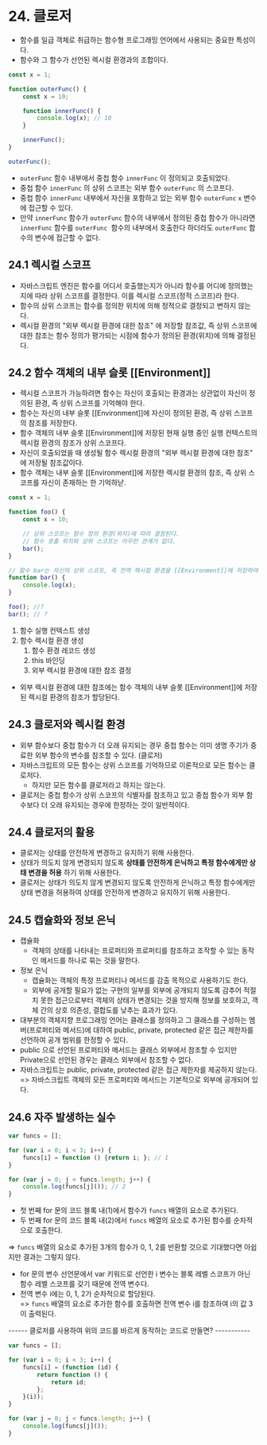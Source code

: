 # 24. 클로저

- 함수를 일급 객체로 취급하는 함수형 프로그래밍 언어에서 사용되는 중요한 특성이다.
- 함수와 그 함수가 선언된 렉시컬 환경과의 조합이다.

```js
const x = 1;

function outerFunc() {
    const x = 10;

    function innerFunc() {
        console.log(x); // 10
    }

    innerFunc();
}

outerFunc();
```

- `outerFunc` 함수 내부에서 중첩 함수 `innerFunc` 이 정의되고 호출되었다.
- 중첩 함수 `innerFunc` 의 상위 스코프는 외부 함수 `outerFunc` 의 스코프다.
- 중첩 함수 `innerFunc` 내부에서 자신을 포함하고 있는 외부 함수 `outerFunc` `x` 변수에 접근할 수 있다.
- 만약 `innerFunc` 함수가 `outerFunc` 함수의 내부에서 정의된 중첩 함수가 아니라면 `innerFunc` 함수를 `outerFunc`  함수의 내부에서 호출한다 하더라도 `outerFunc` 함수의 변수에 접근할 수 없다.

## 24.1 렉시컬 스코프
- 자바스크립트 엔진은 함수를 어디서 호출했는지가 아니라 함수를 어디에 정의했는지에 따라 상위 스코프를 결정한다. 이를 렉시컬 스코프(정적 스코프)라 한다.
- 함수의 상위 스코프는 함수를 정의한 위치에 의해 정적으로 결정되고 변하지 않는다.
- 렉시컬 환경의 "외부 렉시컬 환경에 대한 참조" 에 저장할 참조값, 즉 상위 스코프에 대한 참조는 함수 정의가 평가되는 시점에 함수가 정의된 환경(위치)에 의해 결정된다.

## 24.2 함수 객체의 내부 슬롯 [[Environment]]
- 렉시컬 스코프가 가능하려면 함수는 자신이 호출되는 환경과는 상관없이 자신이 정의된 환경, 즉 상위 스코프를 기억해야 한다.
- 함수는 자신의 내부 슬롯 [[Environment]]에 자신이 정의된 환경, 즉 상위 스코프의 참조를 저장한다.
- 함수 객체의 내부 슬롯 [[Environment]]에 저장된 현재 실행 중인 실행 컨텍스트의 렉시컬 환경의 참조가 상위 스코프다.
- 자신이 호출되었을 때 생성될 함수 렉시컬 환경의 "외부 렉시컬 환경에 대한 참조" 에 저장될 참조값이다.
- 함수 객체는 내부 슬롯 [[Environment]]에 저장한 렉시컬 환경의 참조, 즉 상위 스코프를 자신이 존재하는 한 기억하낟.

```js
const x = 1;

function foo() {
    const x = 10;

    // 상위 스코프는 함수 정의 환경(위치)에 따라 결정된다.
    // 함수 호출 위치와 상위 스코프는 아무런 관계가 없다.
    bar();
}

// 함수 bar는 자신의 상위 스코프, 즉 전역 렉시컬 환경을 [[Environment]]에 저장하여 기억한다.
function bar() {
    console.log(x);
}

foo(); //?
bar(); // ?
```

1. 함수 실행 컨텍스트 생성
2. 함수 렉시컬 환경 생성
   1. 함수 환경 레코드 생성
   2. this 바인딩
   3. 외부 렉시컬 환경에 대한 참조 결정

- 외부 렉시컬 환경에 대한 참조에는 함수 객체의 내부 슬롯 [[Environment]]에 저장된 렉시컬 환경의 참조가 할당된다.


## 24.3 클로저와 렉시컬 환경
- 외부 함수보다 중첩 함수가 더 오래 유지되는 경우 중첩 함수는 이미 생명 주기가 중료한 외부 함수의 변수를 참조할 수 있다. (클로저)
- 자바스크립트의 모든 함수는 상위 스코프를 기억하므로 이론적으로 모든 함수는 클로저다.
  - 하지만 모든 함수를 클로저라고 하지는 않는다.
- 클로저는 중첩 함수가 상위 스코프의 식별자를 참조하고 있고 중첩 함수가 외부 함수보다 더 오래 유지되는 경우에 한정하는 것이 일반적이다.

## 24.4 클로저의 활용
- 클로저는 상태를 안전하게 변경하고 유지하기 위해 사용한다.
- 상태가 의도치 않게 변경되지 않도록 **상태를 안전하게 은닉하고 특정 함수에게만 상태 변경을 허용** 하기 위해 사용한다.
- 클로저는 상태가 의도치 않게 변경되지 않도록 안전하게 은닉하고 특정 함수에게만 상태 변경을 허용하여 상태를 안전하게 변경하고 유지하기 위해 사용한다.

## 24.5 캡슐화와 정보 은닉
- 캡슐화
  - 객체의 상태를 나타내는 프로퍼티와 프로퍼티를 참조하고 조작할 수 있는 동작인 메서드를 하나로 묶는 것을 말한다.
- 정보 은닉
  - 캡슐화는 객체의 특정 프로퍼티나 메서드를 감출 목적으로 사용하기도 한다.
  - 외부에 공개할 필요가 없는 구현의 일부를 외부에 공개되지 않도록 감추어 적절치 못한 접근으로부터 객체의 상태가 변경되는 것을 방지해 정보를 보호하고, 객체 간의 상호 의존성, 결합도를 낮추는 효과가 있다.
- 대부분의 객체지향 프로그래밍 언어는 클래스를 정의하고 그 클래스를 구성하는 멤버(프로퍼티와 메서드)에 대하여 public, private, protected 같은 접근 제한자를 선언하여 공개 범위를 한정할 수 있다.
- public 으로 선언된 프로퍼티와 메서드는 클래스 외부에서 참조할 수 있지만 Private으로 선언된 경우는 클래스 외부에서 참조할 수 없다.
- 자바스크립트는 public, private, protected 같은 접근 제한자를 제공하지 않는다. <br>
=> 자바스크립트 객체의 모든 프로퍼티와 메서드는 기본적으로 외부에 공개되어 있다.

## 24.6 자주 발생하는 실수
```js
var funcs = [];

for (var i = 0; i < 3; i++) {
    funcs[i] = function () {return i; }; // 1
}

for (var j = 0; j < funcs.length; j++) {
    console.log(funcs[j]()); // 2
}
```

- 첫 번째 for 문의 코드 블록 내(1)에서 함수가 `funcs` 배열의 요소로 추가된다.
- 두 번째 for 문의 코드 블록 내(2)에서 `funcs` 배열의 요소로 추가된 함수를 순차적으로 호출한다. <br>

=> `funcs` 배열의 요소로 추가된 3개의 함수가 0, 1, 2를 반환할 것으로 기대했다면 아쉽지만 결과는 그렇지 않다.

- for 문의 변수 선언문에서 var 키워드로 선언한 i 변수는 블록 레벨 스코프가 아닌 함수 레벨 스코프를 갖기 때문에 전역 변수다.
- 전역 변수 i에는 0, 1, 2가 순차적으로 할당된다. <br>
=> `funcs` 배열의 요소로 추가한 함수를 호출하면 전역 변수 i를 참조하여 i의 값 3이 출력된다.

------ 클로저를 사용하여 위의 코드를 바르게 동작하는 코드로 만들면? -----------

```js
var funcs = [];

for (var i = 0; i < 3; i++) {
    funcs[i] = (function (id) {
        return function () {
            return id;
        };
    }(i));
}

for (var j = 0; j < funcs.length; j++) {
    console.log(funcs[j]());
}
```

